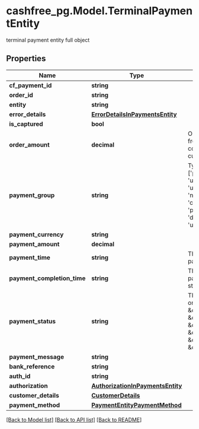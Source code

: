 # cashfree_pg.Model.TerminalPaymentEntity
terminal payment entity full object

## Properties

Name | Type | Description | Notes
------------ | ------------- | ------------- | -------------
**cf_payment_id** | **string** |  | [optional] 
**order_id** | **string** |  | [optional] 
**entity** | **string** |  | [optional] 
**error_details** | [**ErrorDetailsInPaymentsEntity**](ErrorDetailsInPaymentsEntity.md) |  | [optional] 
**is_captured** | **bool** |  | [optional] 
**order_amount** | **decimal** | Order amount can be different from payment amount if you collect service fee from the customer | [optional] 
**payment_group** | **string** | Type of payment group. One of [&#39;prepaid_card&#39;, &#39;upi_ppi_offline&#39;, &#39;cash&#39;, &#39;upi_credit_card&#39;, &#39;paypal&#39;, &#39;net_banking&#39;, &#39;cardless_emi&#39;, &#39;credit_card&#39;, &#39;bank_transfer&#39;, &#39;pay_later&#39;, &#39;debit_card_emi&#39;, &#39;debit_card&#39;, &#39;wallet&#39;, &#39;upi_ppi&#39;, &#39;upi&#39;, &#39;credit_card_emi&#39;] | [optional] 
**payment_currency** | **string** |  | [optional] 
**payment_amount** | **decimal** |  | [optional] 
**payment_time** | **string** | This is the time when the payment was initiated | [optional] 
**payment_completion_time** | **string** | This is the time when the payment reaches its terminal state | [optional] 
**payment_status** | **string** | The transaction status can be one of  [\&quot;SUCCESS\&quot;, \&quot;NOT_ATTEMPTED\&quot;, \&quot;FAILED\&quot;, \&quot;USER_DROPPED\&quot;, \&quot;VOID\&quot;, \&quot;CANCELLED\&quot;, \&quot;PENDING\&quot;] | [optional] 
**payment_message** | **string** |  | [optional] 
**bank_reference** | **string** |  | [optional] 
**auth_id** | **string** |  | [optional] 
**authorization** | [**AuthorizationInPaymentsEntity**](AuthorizationInPaymentsEntity.md) |  | [optional] 
**customer_details** | [**CustomerDetails**](CustomerDetails.md) |  | [optional] 
**payment_method** | [**PaymentEntityPaymentMethod**](PaymentEntityPaymentMethod.md) |  | [optional] 

[[Back to Model list]](../README.md#documentation-for-models) [[Back to API list]](../README.md#documentation-for-api-endpoints) [[Back to README]](../README.md)

